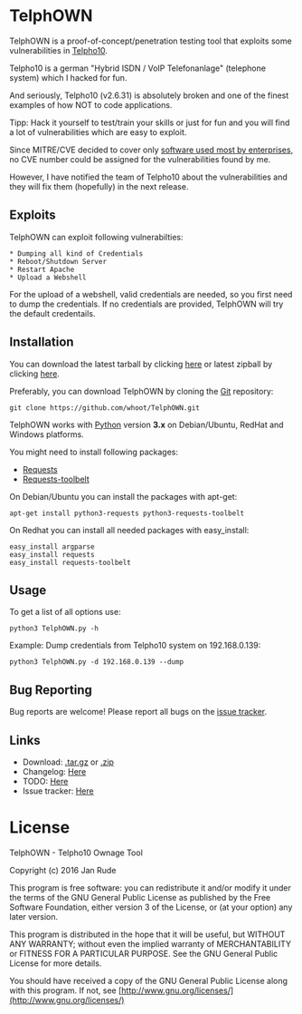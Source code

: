 TelphOWN
========

TelphOWN is a proof-of-concept/penetration testing tool that exploits some vulnerabilities in [Telpho10](http://www.telpho.de).

Telpho10 is a german "Hybrid ISDN / VoIP Telefonanlage" (telephone system) which I hacked for fun.

And seriously, Telpho10 (v2.6.31) is absolutely broken and one of the finest examples of how NOT to code applications.

Tipp:
	Hack it yourself to test/train your skills or just for fun and you will find a lot of vulnerabilities which are easy to exploit.

Since MITRE/CVE decided to cover only [software used most by enterprises](https://cve.mitre.org/cve/data_sources_product_coverage.html),
no CVE number could be assigned for the vulnerabilities found by me.

However, I have notified the team of Telpho10 about the vulnerabilities and they will fix them (hopefully) in the next release.

Exploits
----

TelphOWN can exploit following vulnerabilties:

	* Dumping all kind of Credentials
	* Reboot/Shutdown Server
	* Restart Apache
	* Upload a Webshell

For the upload of a webshell, valid credentials are needed, so you first need to dump the credentials.
If no credentials are provided, TelphOWN will try the default credentails.

Installation
----

You can download the latest tarball by clicking [here](https://github.com/whoot/TelphOWN/tarball/master) or latest zipball by clicking [here](https://github.com/whoot/TelphOWN/zipball/master).

Preferably, you can download TelphOWN by cloning the [Git](https://github.com/whoot/TelphOWN) repository:

    git clone https://github.com/whoot/TelphOWN.git

TelphOWN works with [Python](http://www.python.org/download/) version **3.x** on Debian/Ubuntu, RedHat and Windows platforms.

You might need to install following packages:

* [Requests](https://pypi.python.org/pypi/requests/)
* [Requests-toolbelt](https://pypi.python.org/pypi/requests-toolbelt)

On Debian/Ubuntu you can install the packages with apt-get:

	apt-get install python3-requests python3-requests-toolbelt

On Redhat you can install all needed packages with easy_install:

	easy_install argparse
	easy_install requests
	easy_install requests-toolbelt

Usage
----

To get a list of all options use:

    python3 TelphOWN.py -h

Example:
Dump credentials from Telpho10 system on 192.168.0.139:

	python3 TelphOWN.py -d 192.168.0.139 --dump

Bug Reporting
----
Bug reports are welcome! Please report all bugs on the [issue tracker](https://github.com/whoot/TelphOWN/issues).

Links
----

* Download: [.tar.gz](https://github.com/whoot/TelphOWN/tarball/master) or [.zip](https://github.com/whoot/TelphOWN/archive/master.zip)
* Changelog: [Here](https://github.com/whoot/TelphOWN/blob/master/doc/CHANGELOG.md)
* TODO: [Here](https://github.com/whoot/TelphOWN/blob/master/doc/TODO.md)
* Issue tracker: [Here](https://github.com/whoot/TelphOWN/issues)

# License

TelphOWN - Telpho10 Ownage Tool

Copyright (c) 2016 Jan Rude

This program is free software: you can redistribute it and/or modify
it under the terms of the GNU General Public License as published by
the Free Software Foundation, either version 3 of the License, or
(at your option) any later version.

This program is distributed in the hope that it will be useful,
but WITHOUT ANY WARRANTY; without even the implied warranty of
MERCHANTABILITY or FITNESS FOR A PARTICULAR PURPOSE.  See the
GNU General Public License for more details.

You should have received a copy of the GNU General Public License
along with this program.  If not, see [http://www.gnu.org/licenses/](http://www.gnu.org/licenses/)